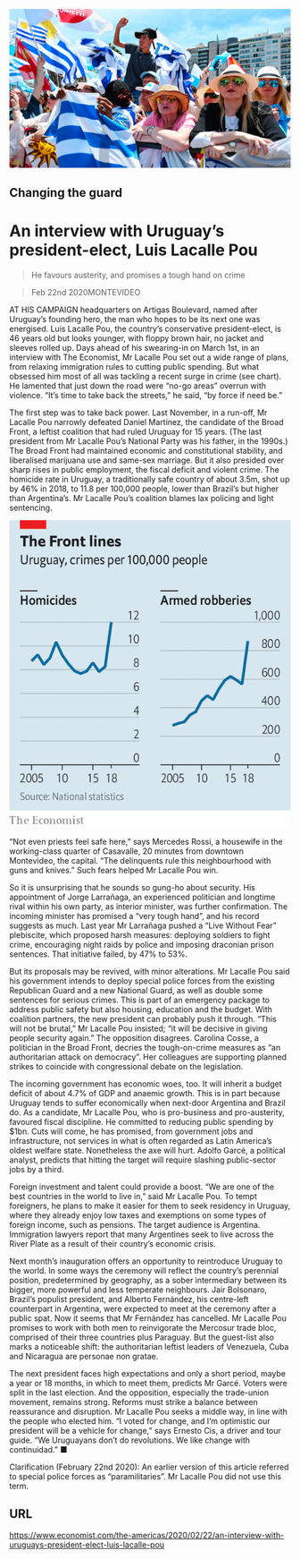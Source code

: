 ![](./images/20200222_AMP001_0.jpg)

## Changing the guard

# An interview with Uruguay’s president-elect, Luis Lacalle Pou

> He favours austerity, and promises a tough hand on crime

> Feb 22nd 2020MONTEVIDEO

AT HIS CAMPAIGN headquarters on Artigas Boulevard, named after Uruguay’s founding hero, the man who hopes to be its next one was energised. Luis Lacalle Pou, the country’s conservative president-elect, is 46 years old but looks younger, with floppy brown hair, no jacket and sleeves rolled up. Days ahead of his swearing-in on March 1st, in an interview with The Economist, Mr Lacalle Pou set out a wide range of plans, from relaxing immigration rules to cutting public spending. But what obsessed him most of all was tackling a recent surge in crime (see chart). He lamented that just down the road were “no-go areas” overrun with violence. “It’s time to take back the streets,” he said, “by force if need be.”

The first step was to take back power. Last November, in a run-off, Mr Lacalle Pou narrowly defeated Daniel Martínez, the candidate of the Broad Front, a leftist coalition that had ruled Uruguay for 15 years. (The last president from Mr Lacalle Pou’s National Party was his father, in the 1990s.) The Broad Front had maintained economic and constitutional stability, and liberalised marijuana use and same-sex marriage. But it also presided over sharp rises in public employment, the fiscal deficit and violent crime. The homicide rate in Uruguay, a traditionally safe country of about 3.5m, shot up by 46% in 2018, to 11.8 per 100,000 people, lower than Brazil’s but higher than Argentina’s. Mr Lacalle Pou’s coalition blames lax policing and light sentencing.



![](./images/20200222_AMC203.png)

“Not even priests feel safe here,” says Mercedes Rossi, a housewife in the working-class quarter of Casavalle, 20 minutes from downtown Montevideo, the capital. “The delinquents rule this neighbourhood with guns and knives.” Such fears helped Mr Lacalle Pou win.

So it is unsurprising that he sounds so gung-ho about security. His appointment of Jorge Larrañaga, an experienced politician and longtime rival within his own party, as interior minister, was further confirmation. The incoming minister has promised a “very tough hand”, and his record suggests as much. Last year Mr Larrañaga pushed a “Live Without Fear” plebiscite, which proposed harsh measures: deploying soldiers to fight crime, encouraging night raids by police and imposing draconian prison sentences. That initiative failed, by 47% to 53%.

But its proposals may be revived, with minor alterations. Mr Lacalle Pou said his government intends to deploy special police forces from the existing Republican Guard and a new National Guard, as well as double some sentences for serious crimes. This is part of an emergency package to address public safety but also housing, education and the budget. With coalition partners, the new president can probably push it through. “This will not be brutal,” Mr Lacalle Pou insisted; “it will be decisive in giving people security again.” The opposition disagrees. Carolina Cosse, a politician in the Broad Front, decries the tough-on-crime measures as “an authoritarian attack on democracy”. Her colleagues are supporting planned strikes to coincide with congressional debate on the legislation.

The incoming government has economic woes, too. It will inherit a budget deficit of about 4.7% of GDP and anaemic growth. This is in part because Uruguay tends to suffer economically when next-door Argentina and Brazil do. As a candidate, Mr Lacalle Pou, who is pro-business and pro-austerity, favoured fiscal discipline. He committed to reducing public spending by $1bn. Cuts will come, he has promised, from government jobs and infrastructure, not services in what is often regarded as Latin America’s oldest welfare state. Nonetheless the axe will hurt. Adolfo Garcé, a political analyst, predicts that hitting the target will require slashing public-sector jobs by a third.

Foreign investment and talent could provide a boost. “We are one of the best countries in the world to live in,” said Mr Lacalle Pou. To tempt foreigners, he plans to make it easier for them to seek residency in Uruguay, where they already enjoy low taxes and exemptions on some types of foreign income, such as pensions. The target audience is Argentina. Immigration lawyers report that many Argentines seek to live across the River Plate as a result of their country’s economic crisis.

Next month’s inauguration offers an opportunity to reintroduce Uruguay to the world. In some ways the ceremony will reflect the country’s perennial position, predetermined by geography, as a sober intermediary between its bigger, more powerful and less temperate neighbours. Jair Bolsonaro, Brazil’s populist president, and Alberto Fernández, his centre-left counterpart in Argentina, were expected to meet at the ceremony after a public spat. Now it seems that Mr Fernández has cancelled. Mr Lacalle Pou promises to work with both men to reinvigorate the Mercosur trade bloc, comprised of their three countries plus Paraguay. But the guest-list also marks a noticeable shift: the authoritarian leftist leaders of Venezuela, Cuba and Nicaragua are personae non gratae.

The next president faces high expectations and only a short period, maybe a year or 18 months, in which to meet them, predicts Mr Garcé. Voters were split in the last election. And the opposition, especially the trade-union movement, remains strong. Reforms must strike a balance between reassurance and disruption. Mr Lacalle Pou seeks a middle way, in line with the people who elected him. “I voted for change, and I’m optimistic our president will be a vehicle for change,” says Ernesto Cis, a driver and tour guide. “We Uruguayans don’t do revolutions. We like change with continuidad.” ■

Clarification (February 22nd 2020): An earlier version of this article referred to special police forces as “paramilitaries”. Mr Lacalle Pou did not use this term.

## URL

https://www.economist.com/the-americas/2020/02/22/an-interview-with-uruguays-president-elect-luis-lacalle-pou
